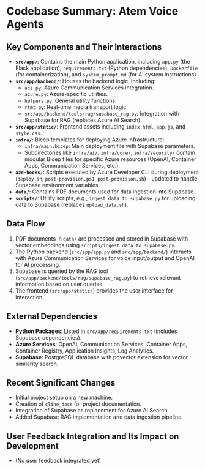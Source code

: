 # Codebase Summary: Atem Voice Agents

## Key Components and Their Interactions
- **`src/app/`**: Contains the main Python application, including `app.py` (the Flask application), `requirements.txt` (Python dependencies), `Dockerfile` (for containerization), and `system_prompt.md` (for AI system instructions).
- **`src/app/backend/`**: Houses the backend logic, including:
    - `acs.py`: Azure Communication Services integration.
    - `azure.py`: Azure-specific utilities.
    - `helpers.py`: General utility functions.
    - `rtmt.py`: Real-time media transport logic.
    - `src/app/backend/tools/rag/supabase_rag.py`: Integration with Supabase for RAG (replaces Azure AI Search).
- **`src/app/static/`**: Frontend assets including `index.html`, `app.js`, and `style.css`.
- **`infra/`**: Bicep templates for deploying Azure infrastructure:
    - `infra/main.bicep`: Main deployment file with Supabase parameters.
    - Subdirectories like `infra/ai/`, `infra/core/`, `infra/security/` contain modular Bicep files for specific Azure resources (OpenAI, Container Apps, Communication Services, etc.).
- **`azd-hooks/`**: Scripts executed by Azure Developer CLI during deployment (`deploy.sh`, `post-provision.ps1`, `post-provision.sh`) - updated to handle Supabase environment variables.
- **`data/`**: Contains PDF documents used for data ingestion into Supabase.
- **`scripts/`**: Utility scripts, e.g., `ingest_data_to_supabase.py` for uploading data to Supabase (replaces `upload_data.sh`).

## Data Flow
1. PDF documents in `data/` are processed and stored in Supabase with vector embeddings using `scripts/ingest_data_to_supabase.py`.
2. The Python backend (`src/app/app.py` and `src/app/backend/`) interacts with Azure Communication Services for voice input/output and OpenAI for AI processing.
3. Supabase is queried by the RAG tool (`src/app/backend/tools/rag/supabase_rag.py`) to retrieve relevant information based on user queries.
4. The frontend (`src/app/static/`) provides the user interface for interaction.

## External Dependencies
- **Python Packages**: Listed in `src/app/requirements.txt` (includes Supabase dependencies).
- **Azure Services**: OpenAI, Communication Services, Container Apps, Container Registry, Application Insights, Log Analytics.
- **Supabase**: PostgreSQL database with pgvector extension for vector similarity search.

## Recent Significant Changes
- Initial project setup on a new machine.
- Creation of `cline_docs` for project documentation.
- Integration of Supabase as replacement for Azure AI Search.
- Added Supabase RAG implementation and data ingestion pipeline.

## User Feedback Integration and Its Impact on Development
- (No user feedback integrated yet)
